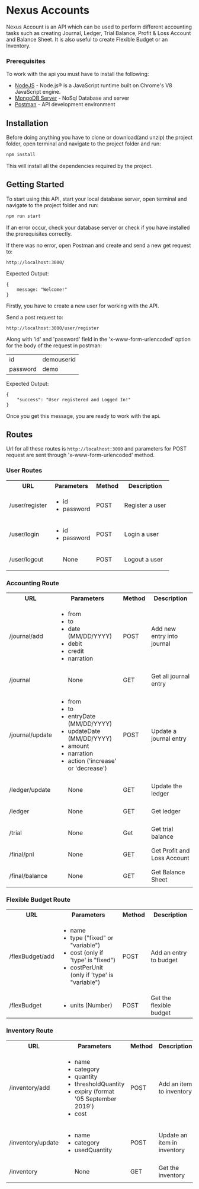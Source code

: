 # Nexus Accounts

Nexus Account is an API which can be used to perform different accounting tasks such as creating Journal, Ledger, Trial Balance, Profit & Loss Account and Balance Sheet. It is also useful to create Flexible Budget or an Inventory.

### Prerequisites

To work with the api you must have to install the following:
* [NodeJS](https://nodejs.org/en/download/) - Node.js® is a JavaScript runtime built on Chrome's V8 JavaScript engine.
* [MongoDB Server](https://docs.mongodb.com/manual/installation/) - NoSql Database and server
* [Postman](https://www.getpostman.com/downloads/) - API development environment

## Installation

Before doing anything you have to clone or download(and unzip) the project folder, open terminal and navigate to the project folder and run:

```bash
npm install
```
This will install all the dependencies required by the project.

## Getting Started

To start using this API, start your local database server, open terminal and navigate to the project folder and run:
```bash
npm run start
```
If an error occur, check your database server or check if you have installed the prerequisites correctly.

If there was no error, open Postman and create and send a new get request to:

```
http://localhost:3000/
```
Expected Output: 
```
{
	message: "Welcome!"
}
```

Firstly, you have to create a new user for working with the API.

Send a post request to:

```
http://localhost:3000/user/register
```
Along with 'id' and 'password' field in the 'x-www-form-urlencoded' option for the body of the request in postman:
<table>
	<tr>
		<td>id</td>
		<td>demouserid</td>
	</tr>
	<tr>
		<td>password</td>
		<td>demo</td>
	</tr>
</table>

Expected Output: 
```
{
    "success": "User registered and Logged In!"
}
```

Once you get this message, you are ready to work with the api.
## Routes

Url for all these routes is ```http://localhost:3000``` and parameters for POST request are sent through 'x-www-form-urlencoded' method.

### User Routes

<table>
	<tr>
		<th>URL</th>
		<th>Parameters</th>
		<th>Method</th>
		<th>Description</th>
	</tr>
	<tr>
		<td>/user/register</th>
		<td>
			<ul>
				<li>id</li>
				<li>password</li>
			</ul>
		</td>
		<td>
			POST
		</td>
		<td>
			Register a user
		</td>
	</tr>
	<tr>
		<td>/user/login</th>
		<td>
			<ul>
				<li>id</li>
				<li>password</li>
			</ul>
		</td>
		<td>
			POST
		</td>
		<td>
			Login a user
		</td>
	</tr>
	<tr>
		<td>/user/logout</th>
		<td>
			<ul>
				None
			<ul>
		</td>
		<td>
			POST
		</td>
		<td>
			Logout a user
		</td>
	</tr>
</table>

### Accounting Route

<table>
	<tr>
		<th>URL</th>
		<th>Parameters</th>
		<th>Method</th>
		<th>Description</th>
	</tr>
	<tr>
		<td>/journal/add</th>
		<td>
			<ul>
				<li>from</li>
				<li>to</li>
				<li>date (MM/DD/YYYY)</li>
				<li>debit</li>
				<li>credit</li>
				<li>narration</li>
			</ul>
		</td>
		<td>
			POST
		</td>
		<td>
			Add new entry into journal
		</td>
	</tr>
	<tr>
		<td>/journal</th>
		<td>
			<ul>
				None
			</ul>
		</td>
		<td>
			GET
		</td>
		<td>
			Get all journal entry
		</td>
	</tr>
	<tr>
		<td>/journal/update</th>
		<td>
			<ul>
				<li>from</li>
				<li>to</li>
				<li>entryDate (MM/DD/YYYY)</li>
				<li>updateDate (MM/DD/YYYY)</li>
				<li>amount</li>
				<li>narration</li>
				<li>action ('increase' or 'decrease')</li>
			<ul>
		</td>
		<td>
			POST
		</td>
		<td>
			Update a journal entry
		</td>
	</tr>
	<tr>
		<td>/ledger/update</th>
		<td>
			<ul>
				None
			<ul>
		</td>
		<td>
			GET
		</td>
		<td>
			Update the ledger
		</td>
	</tr>
	<tr>
		<td>/ledger</th>
		<td>
			<ul>
				None
			<ul>
		</td>
		<td>
			GET
		</td>
		<td>
			Get ledger
		</td>
	</tr>
	<tr>
		<td>/trial</th>
		<td>
			<ul>
				None
			<ul>
		</td>
		<td>
			Get
		</td>
		<td>
			Get trial balance
		</td>
	</tr>
	<tr>
		<td>/final/pnl</th>
		<td>
			<ul>
				None
			<ul>
		</td>
		<td>
			GET
		</td>
		<td>
			Get Profit and Loss Account
		</td>
	</tr>
	<tr>
		<td>/final/balance</th>
		<td>
			<ul>
				None
			<ul>
		</td>
		<td>
			GET
		</td>
		<td>
			Get Balance Sheet
		</td>
	</tr>
</table>

### Flexible Budget Route

<table>
	<tr>
		<th>URL</th>
		<th>Parameters</th>
		<th>Method</th>
		<th>Description</th>
	</tr>
	<tr>
		<td>/flexBudget/add</th>
		<td>
			<ul>
				<li>name</li>
				<li>type ("fixed" or "variable")</li>
				<li>cost (only if 'type' is "fixed")</li>
				<li>costPerUnit (only if 'type' is "variable")</li>
			</ul>
		</td>
		<td>
			POST
		</td>
		<td>
			Add an entry to budget
		</td>
	</tr>
	<tr>
		<td>/flexBudget</th>
		<td>
			<ul>
				<li>units (Number)</li>
			</ul>
		</td>
		<td>
			POST
		</td>
		<td>
			Get the flexible budget
		</td>
	</tr>
</table>

### Inventory Route

<table>
	<tr>
		<th>URL</th>
		<th>Parameters</th>
		<th>Method</th>
		<th>Description</th>
	</tr>
	<tr>
		<td>/inventory/add</th>
		<td>
			<ul>
				<li>name</li>
				<li>category</li>
				<li>quantity</li>
				<li>thresholdQuantity</li>
				<li>expiry (format '05 September 2019')</li>
				<li>cost</li>
			</ul>
		</td>
		<td>
			POST
		</td>
		<td>
			Add an item to inventory
		</td>
	</tr>
	<tr>
		<td>/inventory/update</th>
		<td>
			<ul>
				<li>name</li>
				<li>category</li>
				<li>usedQuantity</li>
			</ul>
		</td>
		<td>
			POST
		</td>
		<td>
			Update an item in inventory
		</td>
	</tr>
	<tr>
		<td>/inventory</th>
		<td>
			<ul>
				None
			</ul>
		</td>
		<td>
			GET
		</td>
		<td>
			Get the inventory
		</td>
	</tr>
</table>
